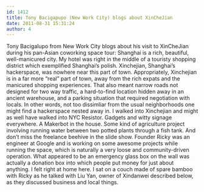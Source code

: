 ```yaml
---
id: 1412
title: Tony Bacigapupo (New Work City) blogs about XinCheJian
date: 2011-08-31 15:31:24
author: 4
---
```


Tony Bacigalupo from New Work City blogs about his visit to XinCheJian during his pan-Asian coworking space tour: Shanghai is a rich, beautiful, well-manicured city. My hotel was right in the middle of a touristy shopping district which exemplified Shanghai’s polish. Xinchejian, Shanghai’s hackerspace, was nowhere near this part of town. Appropriately, Xinchejian is in a far more “real” part of town, away from the rich expats and the manicured shopping experiences. That also meant narrow roads not designed for two way traffic, a hard-to-find location hidden away in an ancient warehouse, and a parking situation that required negotiation with locals. In other words, not too dissimliar from the usual neighborhoods one might find a hackerspace nested away in. I walked into Xinchejian and might as well have walked into NYC Resistor. Gadgets and witty signage everywhere. A Makerbot in the house. Some kind of agriculture project involving running water between two potted plants through a fish tank. And don’t miss the freelance beehive in the slide show. Founder Ricky was an engineer at Google and is working on some awesome projects while running the space, which is naturally a very loose and community-driven operation. What appeared to be an emergency glass box on the wall was actually a donation box into which people put money for just about anything. I felt right at home here. I sat on a couch made of spare bamboo with Ricky as he talked with Liu Yan, owner of Xindanwei described below, as they discussed business and local things.